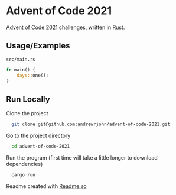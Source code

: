 # Advent of Code 2021

[Advent of Code 2021](https://adventofcode.com/) challenges, written in Rust.

## Usage/Examples

`src/main.rs`

```rust mod days;
fn main() {
    days::one();
}
```

## Run Locally

Clone the project

```bash
  git clone git@github.com:andrewrjohn/advent-of-code-2021.git
```

Go to the project directory

```bash
  cd advent-of-code-2021
```

Run the program (first time will take a little longer to download dependencies)

```bash
  cargo run
```

Readme created with [Readme.so](https://readme.so)
